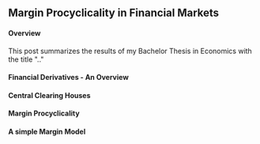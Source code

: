 ## Margin Procyclicality in Financial Markets

#### Overview
This post summarizes the results of my Bachelor Thesis in Economics with the title 
".."

#### Financial Derivatives - An Overview

#### Central Clearing Houses

#### Margin Procyclicality 

#### A simple Margin Model 

